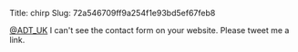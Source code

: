 Title: chirp
Slug: 72a546709ff9a254f1e93bd5ef67feb8

<a href="http://twitter.com/ADT_UK">@ADT_UK</a> I can't see the contact form on your website. Please tweet me a link.
